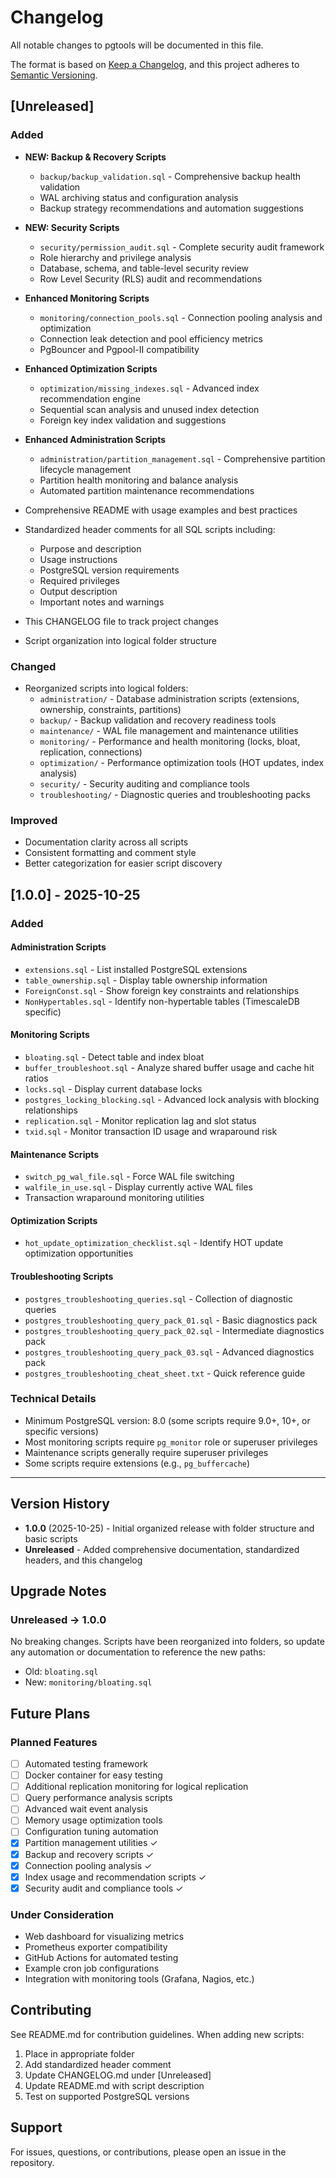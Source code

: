 # Changelog

All notable changes to pgtools will be documented in this file.

The format is based on [Keep a Changelog](https://keepachangelog.com/en/1.0.0/),
and this project adheres to [Semantic Versioning](https://semver.org/spec/v2.0.0.html).

## [Unreleased]

### Added
- **NEW: Backup & Recovery Scripts**
  - `backup/backup_validation.sql` - Comprehensive backup health validation
  - WAL archiving status and configuration analysis
  - Backup strategy recommendations and automation suggestions

- **NEW: Security Scripts**
  - `security/permission_audit.sql` - Complete security audit framework
  - Role hierarchy and privilege analysis
  - Database, schema, and table-level security review
  - Row Level Security (RLS) audit and recommendations

- **Enhanced Monitoring Scripts**
  - `monitoring/connection_pools.sql` - Connection pooling analysis and optimization
  - Connection leak detection and pool efficiency metrics
  - PgBouncer and Pgpool-II compatibility

- **Enhanced Optimization Scripts**
  - `optimization/missing_indexes.sql` - Advanced index recommendation engine
  - Sequential scan analysis and unused index detection
  - Foreign key index validation and suggestions

- **Enhanced Administration Scripts**
  - `administration/partition_management.sql` - Comprehensive partition lifecycle management
  - Partition health monitoring and balance analysis
  - Automated partition maintenance recommendations

- Comprehensive README with usage examples and best practices
- Standardized header comments for all SQL scripts including:
  - Purpose and description
  - Usage instructions
  - PostgreSQL version requirements
  - Required privileges
  - Output description
  - Important notes and warnings
- This CHANGELOG file to track project changes
- Script organization into logical folder structure

### Changed
- Reorganized scripts into logical folders:
  - `administration/` - Database administration scripts (extensions, ownership, constraints, partitions)
  - `backup/` - Backup validation and recovery readiness tools
  - `maintenance/` - WAL file management and maintenance utilities
  - `monitoring/` - Performance and health monitoring (locks, bloat, replication, connections)
  - `optimization/` - Performance optimization tools (HOT updates, index analysis)
  - `security/` - Security auditing and compliance tools
  - `troubleshooting/` - Diagnostic queries and troubleshooting packs

### Improved
- Documentation clarity across all scripts
- Consistent formatting and comment style
- Better categorization for easier script discovery

## [1.0.0] - 2025-10-25

### Added

#### Administration Scripts
- `extensions.sql` - List installed PostgreSQL extensions
- `table_ownership.sql` - Display table ownership information
- `ForeignConst.sql` - Show foreign key constraints and relationships
- `NonHypertables.sql` - Identify non-hypertable tables (TimescaleDB specific)

#### Monitoring Scripts
- `bloating.sql` - Detect table and index bloat
- `buffer_troubleshoot.sql` - Analyze shared buffer usage and cache hit ratios
- `locks.sql` - Display current database locks
- `postgres_locking_blocking.sql` - Advanced lock analysis with blocking relationships
- `replication.sql` - Monitor replication lag and slot status
- `txid.sql` - Monitor transaction ID usage and wraparound risk

#### Maintenance Scripts
- `switch_pg_wal_file.sql` - Force WAL file switching
- `walfile_in_use.sql` - Display currently active WAL files
- Transaction wraparound monitoring utilities

#### Optimization Scripts
- `hot_update_optimization_checklist.sql` - Identify HOT update optimization opportunities

#### Troubleshooting Scripts
- `postgres_troubleshooting_queries.sql` - Collection of diagnostic queries
- `postgres_troubleshooting_query_pack_01.sql` - Basic diagnostics pack
- `postgres_troubleshooting_query_pack_02.sql` - Intermediate diagnostics pack
- `postgres_troubleshooting_query_pack_03.sql` - Advanced diagnostics pack
- `postgres_troubleshooting_cheat_sheet.txt` - Quick reference guide

### Technical Details
- Minimum PostgreSQL version: 8.0 (some scripts require 9.0+, 10+, or specific versions)
- Most monitoring scripts require `pg_monitor` role or superuser privileges
- Maintenance scripts generally require superuser privileges
- Some scripts require extensions (e.g., `pg_buffercache`)

---

## Version History

- **1.0.0** (2025-10-25) - Initial organized release with folder structure and basic scripts
- **Unreleased** - Added comprehensive documentation, standardized headers, and this changelog

## Upgrade Notes

### Unreleased → 1.0.0
No breaking changes. Scripts have been reorganized into folders, so update any automation or documentation to reference the new paths:
- Old: `bloating.sql`
- New: `monitoring/bloating.sql`

## Future Plans

### Planned Features
- [ ] Automated testing framework
- [ ] Docker container for easy testing
- [ ] Additional replication monitoring for logical replication
- [ ] Query performance analysis scripts
- [ ] Advanced wait event analysis
- [ ] Memory usage optimization tools
- [ ] Configuration tuning automation
- [x] Partition management utilities ✓
- [x] Backup and recovery scripts ✓
- [x] Connection pooling analysis ✓
- [x] Index usage and recommendation scripts ✓
- [x] Security audit and compliance tools ✓

### Under Consideration
- Web dashboard for visualizing metrics
- Prometheus exporter compatibility
- GitHub Actions for automated testing
- Example cron job configurations
- Integration with monitoring tools (Grafana, Nagios, etc.)

## Contributing

See README.md for contribution guidelines. When adding new scripts:
1. Place in appropriate folder
2. Add standardized header comment
3. Update CHANGELOG.md under [Unreleased]
4. Update README.md with script description
5. Test on supported PostgreSQL versions

## Support

For issues, questions, or contributions, please open an issue in the repository.